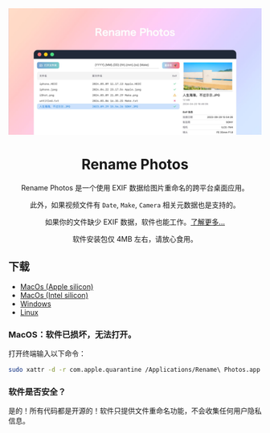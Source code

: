 <div align="center">

<img src="./docs/images/coverview-zh.jpg" alt=""/>

<h1>Rename Photos</h1>

Rename Photos 是一个使用 EXIF 数据给图片重命名的跨平台桌面应用。

此外，如果视频文件有 `Date`, `Make`, `Camera` 相关元数据也是支持的。

如果你的文件缺少 EXIF 数据，软件也能工作。[了解更多...](https://armantang.fun/rename-photos-zh)

软件安装包仅 4MB 左右，请放心食用。

</div>

## 下载

- [MacOs (Apple silicon)](https://github.com/Arman19941113/rename-photos/releases/download/v0.1.0/Rename.Photos_0.1.0_aarch64.dmg)
- [MacOs (Intel silicon)](https://github.com/Arman19941113/rename-photos/releases/download/v0.1.0/Rename.Photos_0.1.0_x64.dmg)
- [Windows](https://github.com/Arman19941113/rename-photos/releases/download/v0.1.0/Rename.Photos_0.1.0_x64_en-US.msi)
- [Linux](https://github.com/Arman19941113/rename-photos/releases/download/v0.1.0/Rename.Photos_0.1.0_amd64.deb)

### MacOS：软件已损坏，无法打开。

打开终端输入以下命令：
```bash
sudo xattr -d -r com.apple.quarantine /Applications/Rename\ Photos.app
```
### 软件是否安全？

是的！所有代码都是开源的！软件只提供文件重命名功能，不会收集任何用户隐私信息。
